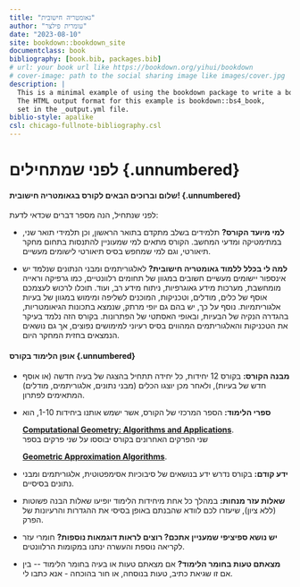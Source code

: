```yaml
--- 
title: "גאומטריה חישובית"
author: "עומרית פילצר"
date: "2023-08-10"
site: bookdown::bookdown_site
documentclass: book
bibliography: [book.bib, packages.bib]
# url: your book url like https://bookdown.org/yihui/bookdown
# cover-image: path to the social sharing image like images/cover.jpg
description: |
  This is a minimal example of using the bookdown package to write a book.
  The HTML output format for this example is bookdown::bs4_book,
  set in the _output.yml file.
biblio-style: apalike
csl: chicago-fullnote-bibliography.csl
---
```


# **לפני שמתחילים** {.unnumbered}

#### **שלום וברוכים הבאים לקורס בגאומטריה חישובית!** {.unnumbered}

לפני שנתחיל, הנה מספר דברים שכדאי לדעת:

-   **למי מיועד הקורס?** תלמידים בשלב מתקדם בתואר הראשון, וכן תלמידי תואר שני, במתימטיקה ומדעי המחשב. הקורס מתאים למי שמעוניין להתנסות בתחום מחקר תיאורטי, וגם למי שמחפש בסיס תיאורטי לישומים מעשיים.

-   **למה לי בכלל ללמוד גאומטריה חישובית?** לאלגוריתמים ומבני הנתונים שנלמד יש אינספור יישומים מעשיים חשובים במגוון של תחומים רלוונטיים, כמו גרפיקה וראייה מומחשבת, מערכות מידע גאוגרפיות, ניתוח מידע רב, ועוד. תוכלו לרכוש לעצמכם אוסף של כלים, מודלים, וטכניקות, המוכנים לשליפה ומימוש במגוון של בעיות אלגוריתמיות. נוסף על כך, יש בהם גם יופי מרתק, שנמצא בתכונות הגיאומטריות, בהגדרה הנקיה של הבעיות, ובאופי האסתטי של הפתרונות. בקורס הזה נלמד בעיקר את הטכניקות והאלגוריתמים המהווים בסיס רעיוני למימושים נפוצים, אך גם נושאים הנמצאים בחזית המחקר היום.

#### **אופן הלימוד בקורס** {.unnumbered}

-   **מבנה הקורס:** בקורס 12 יחידות, כל יחידה תתחיל בהצגה של בעיה חדשה (או אוסף חדש של בעיות), ולאחר מכן יוצגו הכלים (מבני נתונים, אלגוריתמים, מודלים) המתאימים לפתרון.

-   **ספרי הלימוד:** הספר המרכזי של הקורס, אשר ישמש אותנו ביחידות 1-10, הוא 

    [**Computational Geometry: Algorithms and Applications**](https://www.amazon.com/Computational-Geometry-Applications-Mark-Berg-ebook-dp-B014P9HOKU/dp/B014P9HOKU/).\
    שני הפרקים האחרונים בקורס יבוססו על שני פרקים בספר

    [**Geometric Approximation Algorithms**](https://sarielhp.org/book/).

-   **ידע קודם:** בקורס נדרש ידע בנושאים של סיבוכיות אסימפטוטית, אלגוריתמים ומבני נתונים בסיסיים.

-   **שאלות עזר מנחות:** במהלך כל אחת מיחידות הלימוד יופיעו שאלות הבנה פשוטות (ללא ציון), שיעזרו לכם לוודא שהבנתם באופן בסיסי את ההגדרות והרעיונות של הפרק.

-   **יש נושא ספיציפי שמעניין אתכם? רוצים לראות דוגמאות נוספות?** חומרי עזר לקריאה נוספת והעשרה ינתנו במקומות הרלוונטים. 

-   **מצאתם טעות בחומר הלימוד?** אם מצאתם טעות או בעיה בחומר הלימוד -- בין אם זו שגיאת כתיב, טעות בנוסחה, או חור בהוכחה - אנא כתבו לי.
